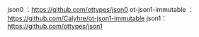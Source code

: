 <!--
 * @Date: 2022-03-31 20:01:31
 * @Author: Yao guan shou
 * @LastEditors: Yao guan shou
 * @LastEditTime: 2022-03-31 20:02:57
 * @FilePath: /sharedb/examples/modules/README.md
 * @Description: 
-->
 json0 ：https://github.com/ottypes/json0
 ot-json1-immutable ：https://github.com/Calyhre/ot-json1-immutable
 json1： https://github.com/ottypes/json1